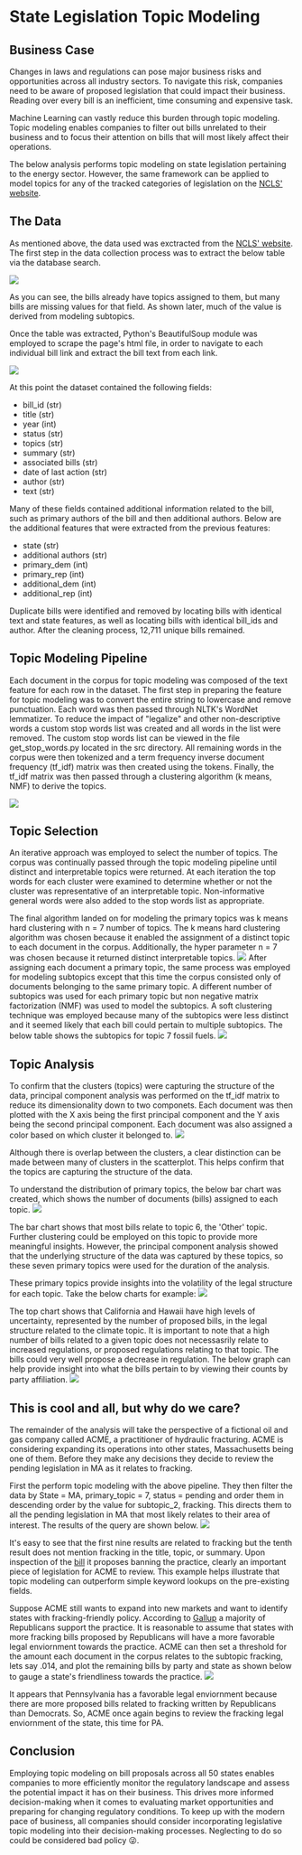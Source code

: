 # State Legislation Topic Modeling 


## Business Case 
Changes in laws and regulations can pose major business risks and opportunities across all industry sectors. To navigate this risk, companies need to be aware of proposed legislation that could impact their business. Reading over every bill is an inefficient, time consuming and expensive task. 

Machine Learning can vastly reduce this burden through topic modeling. Topic modeling enables companies to filter out bills unrelated to their business and to focus their attention on bills that will most likely affect their operations. 

The below analysis performs topic modeling on state legislation pertaining to the energy sector. However, the same framework can be applied to model topics for any of the tracked categories of legislation on the [NCLS' website](https://www.ncsl.org/research/telecommunications-and-information-technology/ncsl-50-state-searchable-bill-tracking-databases.aspx). 

## The Data 

As mentioned above, the data used was exctracted from the [NCLS' website](https://www.ncsl.org/research/telecommunications-and-information-technology/ncsl-50-state-searchable-bill-tracking-databases.aspx). The first step in the data collection process was to extract the below table via the database search. 

![](images/base_table.png)

As you can see, the bills already have topics assigned to them, but many bills are missing values for that field. As shown later, much of the value is derived from modeling subtopics. 

Once the table was extracted, Python's BeautifulSoup module was employed to scrape the page's html file, in order to navigate to each individual bill link and extract the bill text from each link. 

![](images/html_demo.png)

At this point the dataset contained the following fields: 
-   bill_id (str)
-   title   (str)
-   year    (int)
-   status  (str)
-   topics  (str)
-   summary (str)
-   associated bills (str)
-   date of last action (str)
-   author  (str)
-   text    (str)

Many of these fields contained additional information related to the bill, such as primary authors of the bill and then additional authors. Below are the additional features that were extracted from the previous features:
-   state   (str)
-   additional authors (str)
-   primary_dem (int)
-   primary_rep (int)
-   additional_dem (int)
-   additional_rep  (int)

Duplicate bills were identified and removed by locating bills with identical text and state features, as well as locating bills with identical bill_ids and author. After the cleaning process, 12,711 unique bills remained. 



## Topic Modeling Pipeline 

Each document in the corpus for topic modeling was composed of the text feature for each row in the dataset. The first step in preparing the feature for topic modeling was to convert the entire string to lowercase and remove punctuation. Each word was then passed through NLTK's WordNet lemmatizer. To reduce the impact of "legalize" and other non-descriptive words a custom stop words list was created and all words in the list were removed. The custom stop words list can be viewed in the file get_stop_words.py located in the src directory. All remaining words in the corpus were then tokenized and a term frequency inverse document frequency (tf_idf) matrix was then created using the tokens. Finally, the tf_idf matrix was then passed through a clustering algorithm (k means, NMF) to derive the topics. 

![](images/flow_diagram.png) 

## Topic Selection

An iterative approach was employed to select the number of topics. The corpus was continually passed through the topic modeling pipeline until distinct and interpretable topics were returned. At each iteration the top words for each cluster were examined to determine whether or not the cluster was representative of an interpretable topic. Non-informative general words were also added to the stop words list as appropriate. 

The final algorithm landed on for modeling the primary topics was k means hard clustering with n = 7 number of topics. The k means hard clustering algorithm was chosen because it enabled the assignment of a distinct topic to each document in the corpus. Additionally, the hyper parameter n = 7 was chosen because it returned distinct interpretable topics. 
![](images/primary_topics.png)
After assigning each document a primary topic, the same process was employed for modeling subtopics except that this time the corpus consisted only of documents belonging to the same primary topic. A different number of subtopics was used for each primary topic but non negative matrix factorization (NMF) was used to model the subtopics. A soft clustering technique was employed because many of the subtopics were less distinct and it seemed likely that each bill could pertain to multiple subtopics. The below table shows the subtopics for topic 7 fossil fuels. 
![](images/fossil_fuels_subtopics.png)

## Topic Analysis 

To confirm that the clusters (topics) were capturing the structure of the data, principal component analysis was performed on the tf_idf matrix to reduce its dimensionality down to two componets. Each document was then plotted with the X axis being the first principal component and the Y axis being the second principal component. Each document was also assigned a color based on which cluster it belonged to. 
![](images/topic_clusters.png)

Although there is overlap between the clusters, a clear distinction can be made between many of clusters in the scatterplot. This helps confirm that the topics are capturing the structure of the data. 

To understand the distribution of primary topics, the below bar chart was created, which shows the number of documents (bills) assigned to each topic. 
![](images/bills_by_topic.png)

The bar chart shows that most bills relate to topic 6, the 'Other' topic. Further clustering could be employed on this topic to provide more meaningful insights. However, the principal component analysis showed that the underlying structure of the data was captured by these topics, so these seven primary topics were used for the duration of the analysis. 

These primary topics provide insights into the volatility of the legal structure for each topic. Take the below charts for example:
![](images/topics_by_state.png)

The top chart shows that California and Hawaii have high levels of uncertainty, represented by the number of proposed bills, in the legal structure related to the climate topic. It is important to note that a high number of bills related to a given topic does not necessasrily relate to increased regulations, or proposed regulations relating to that topic. The bills could very well propose a decrease in regulation. The below graph can help provide insight into what the bills pertain to by viewing their counts by party affiliation. 
![](images/bills_by_party.png)


## This is cool and all, but why do we care? 

The remainder of the analysis will take the perspective of a fictional oil and gas company called ACME, a practitioner of hydraulic fracturing. ACME is considering expanding its operations into other states, Massachusetts being one of them. Before they make any decisions they decide to review the pending legislation in MA as it relates to fracking. 

First the perform topic modeling with the above pipeline. They then filter the data by State = MA, primary_topic = 7, status = pending and order them in descending order by the value for subtopic_2, fracking. This directs them to all the pending legislation in MA that most likely relates to their area of interest. The results of the query are shown below. 
![](images/query.png)

It's easy to see that the first nine results are related to fracking but the tenth result does not mention fracking in the title, topic, or summary. Upon inspection of the [bill](http://custom.statenet.com/public/resources.cgi?id=ID:bill:MA2017000S1870&ciq=ncsl29e&client_md=42dacbaeafb0a47c5f8656f9eb72ff46&mode=current_text) it proposes banning the practice, clearly an important piece of legislation for ACME to review. This example helps illustrate that topic modeling can outperform simple keyword lookups on the pre-existing fields. 

Suppose ACME still wants to expand into new markets and want to identify states with fracking-friendly policy. According to [Gallup](https://news.gallup.com/poll/182075/americans-split-support-fracking-oil-natural-gas.aspx) a majority of Republicans support the practice. It is reasonable to assume that states with more fracking bills proposed by Republicans will have a more favorable legal enviornment towards the practice. ACME can then set a threshold for the amount each document in the corpus relates to the subtopic fracking, lets say .014, and plot the remaining bills by party and state as shown below to gauge a state's friendliness towards the practice. 
![](images/bills_by_party_and_state.png)

It appears that Pennsylvania has a favorable legal enviornment because there are more proposed bills related to fracking written by Republicans than Democrats. So, ACME once again begins to review the fracking legal enviornment of the state, this time for PA. 

## Conclusion 


Employing topic modeling on bill proposals across all 50 states enables companies to more efficiently monitor the regulatory landscape and assess the potential impact it has on their business. This drives more informed decision-making when it comes to evaluating market opportunities and preparing for changing regulatory conditions. To keep up with the modern pace of business, all companies should consider incorporating legislative topic modeling into their decision-making processes. Neglecting to do so could be considered bad policy :stuck_out_tongue_winking_eye:.